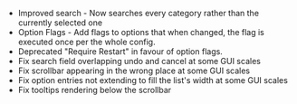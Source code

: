 - Improved search - Now searches every category rather than the currently selected one
- Option Flags - Add flags to options that when changed, the flag is executed once per the whole config.
- Deprecated "Require Restart" in favour of option flags.
- Fix search field overlapping undo and cancel at some GUI scales
- Fix scrollbar appearing in the wrong place at some GUI scales
- Fix option entries not extending to fill the list's width at some GUI scales
- Fix tooltips rendering below the scrollbar
